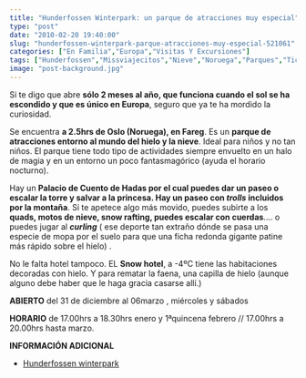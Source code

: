 ```yaml
---
title: "Hunderfossen Winterpark: un parque de atracciones muy especial"
type: "post"
date: "2010-02-20 19:40:00"
slug: "hunderfossen-winterpark-parque-atracciones-muy-especial-521061"
categories: ["En Familia","Europa","Visitas Y Excursiones"]
tags: ["Hunderfossen","Missviajecitos","Nieve","Noruega","Parques","Tickets"]
image: "post-background.jpg"
---
```


[](/wp-content/uploads/2010/02/521061-222590.jpg)

Si te digo que abre **sólo 2 meses al año, que funciona cuando el sol se ha escondido y que es único en Europa**, seguro que ya te ha mordido la curiosidad.

Se encuentra **a 2.5hrs de Oslo (Noruega), en Fareg**. Es un **parque de atracciones entorno al mundo del hielo y la nieve**. Ideal para niños y no tan niños. El parque tiene todo tipo de actividades siempre envuelto en un halo de magia y en un entorno un poco fantasmagórico (ayuda el horario nocturno).

[](/wp-content/uploads/2010/02/521061-222591.jpg)Hay un **Palacio de Cuento de Hadas por el cual puedes dar un paseo o escalar la torre y salvar a la princesa. Hay un paseo con *trolls* incluidos por la montaña**. Si te apetece algo más movido, puedes subirte a los **quads, motos de nieve, snow rafting, puedes escalar con cuerdas**.... o puedes jugar al ***curling*** ( ese deporte tan extraño dónde se pasa una especie de mopa por el suelo para que una ficha redonda gigante patine más rápido sobre el hielo) .

No le falta hotel tampoco. EL **Snow hotel**, a -4ºC tiene las habitaciones decoradas con hielo. Y para rematar la faena, una capilla de hielo (aunque alguno debe haber que le haga gracia casarse allí.)

**ABIERTO** del 31 de diciembre al 06marzo , miércoles y sábados

**HORARIO** de 17.00hrs a 18.30hrs enero y 1ªquincena febrero // 17.00hrs a 20.00hrs hasta marzo.

**INFORMACIÓN ADICIONAL**

- [Hunderfossen winterpark](http://www.vinterparken.no/default.asp?V_ITEM_ID=445&V_LANG_ID=1)